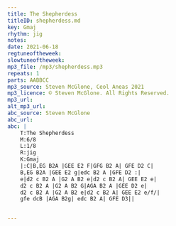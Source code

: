 ```yaml
---
title: The Shepherdess
titleID: shepherdess.md
key: Gmaj
rhythm: jig
notes: 
date: 2021-06-18
regtuneoftheweek: 
slowtuneoftheweek: 
mp3_file: /mp3/shepherdess.mp3
repeats: 1
parts: AABBCC
mp3_source: Steven McGlone, Ceol Aneas 2021
mp3_licence: © Steven McGlone. All Rights Reserved.
mp3_url: 
alt_mp3_url: 
abc_source: Steven McGlone
abc_url: 
abc: |
    T:The Shepherdess
    M:6/8
    L:1/8
    R:jig
    K:Gmaj
    |:C|B,EG B2A |GEE E2 F|GFG B2 A| GFE D2 C|
    B,EG B2A |GEE E2 g|edc B2 A |GFE D2 :|
    e|d2 c B2 A |G2 A B2 e|d2 c B2 A| GEE E2 e|
    d2 c B2 A |G2 A B2 G|AGA B2 A |GEE D2 e|
    d2 c B2 A |G2 A B2 e|d2 c B2 A| GEE E2 e/f/|
    gfe dcB |AGA B2g| edc B2 A| GFE D3||
    

---
```

